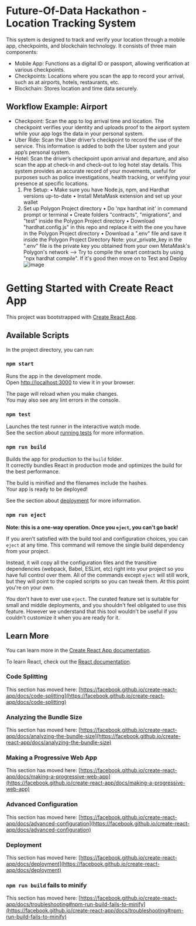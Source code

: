 # Future-Of-Data Hackathon - Location Tracking System
This system is designed to track and verify your location through a mobile app, checkpoints, and blockchain technology. It consists of three main components:
- Mobile App: Functions as a digital ID or passport, allowing verification at various checkpoints. 
- Checkpoints: Locations where you scan the app to record your arrival, such as at airports, hotels, restaurants, etc.
- Blockchain: Stores location and time data securely.
## Workflow Example: Airport
- Checkpoint: Scan the app to log arrival time and location. The checkpoint verifies your identity and uploads proof to the airport system while your app logs the data in your personal system.
- Uber Ride: Scan the Uber driver’s checkpoint to record the use of the service. This information is added to both the Uber system and your app’s personal system.
- Hotel: Scan the driver’s checkpoint upon arrival and departure, and also scan the app at check-in and check-out to log hotel stay details. This system provides an accurate record of your movements, useful for purposes such as police investigations, health tracking, or verifying your presence at specific locations.
	1. Pre Setup:
	• Make sure you have Node.js, npm, and Hardhat versions up-to-date
	• Install MetaMask extension and set up your wallet
	2. Set up Polygon Project directory
	• Do 'npx hardhat init' in command prompt or terminal
	• Create folders "contracts", "migrations", and "test" inside the Polygon Project directory
	• Download "hardhat.config.js" in this repo and replace it with the one you have in the Polygon Project directory
	• Download a ".env" file and save it inside the Polygon Project Directory
Note: your_private_key in the ".env" file is the private key you obtained from your own MetaMask's Polygon's network
--> Try to compile the smart contracts by using "npx hardhat compile". If it's good then move on to Test and Deploy
![image](https://github.com/user-attachments/assets/b483ee80-86e0-46d9-bb19-0254e30f370a)

# Getting Started with Create React App

This project was bootstrapped with [Create React App](https://github.com/facebook/create-react-app).

## Available Scripts

In the project directory, you can run:

### `npm start`

Runs the app in the development mode.\
Open [http://localhost:3000](http://localhost:3000) to view it in your browser.

The page will reload when you make changes.\
You may also see any lint errors in the console.

### `npm test`

Launches the test runner in the interactive watch mode.\
See the section about [running tests](https://facebook.github.io/create-react-app/docs/running-tests) for more information.

### `npm run build`

Builds the app for production to the `build` folder.\
It correctly bundles React in production mode and optimizes the build for the best performance.

The build is minified and the filenames include the hashes.\
Your app is ready to be deployed!

See the section about [deployment](https://facebook.github.io/create-react-app/docs/deployment) for more information.

### `npm run eject`

**Note: this is a one-way operation. Once you `eject`, you can't go back!**

If you aren't satisfied with the build tool and configuration choices, you can `eject` at any time. This command will remove the single build dependency from your project.

Instead, it will copy all the configuration files and the transitive dependencies (webpack, Babel, ESLint, etc) right into your project so you have full control over them. All of the commands except `eject` will still work, but they will point to the copied scripts so you can tweak them. At this point you're on your own.

You don't have to ever use `eject`. The curated feature set is suitable for small and middle deployments, and you shouldn't feel obligated to use this feature. However we understand that this tool wouldn't be useful if you couldn't customize it when you are ready for it.

## Learn More

You can learn more in the [Create React App documentation](https://facebook.github.io/create-react-app/docs/getting-started).

To learn React, check out the [React documentation](https://reactjs.org/).

### Code Splitting

This section has moved here: [https://facebook.github.io/create-react-app/docs/code-splitting](https://facebook.github.io/create-react-app/docs/code-splitting)

### Analyzing the Bundle Size

This section has moved here: [https://facebook.github.io/create-react-app/docs/analyzing-the-bundle-size](https://facebook.github.io/create-react-app/docs/analyzing-the-bundle-size)

### Making a Progressive Web App

This section has moved here: [https://facebook.github.io/create-react-app/docs/making-a-progressive-web-app](https://facebook.github.io/create-react-app/docs/making-a-progressive-web-app)

### Advanced Configuration

This section has moved here: [https://facebook.github.io/create-react-app/docs/advanced-configuration](https://facebook.github.io/create-react-app/docs/advanced-configuration)

### Deployment

This section has moved here: [https://facebook.github.io/create-react-app/docs/deployment](https://facebook.github.io/create-react-app/docs/deployment)

### `npm run build` fails to minify

This section has moved here: [https://facebook.github.io/create-react-app/docs/troubleshooting#npm-run-build-fails-to-minify](https://facebook.github.io/create-react-app/docs/troubleshooting#npm-run-build-fails-to-minify)
